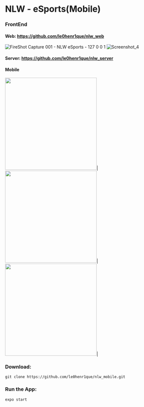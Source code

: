 # NLW - eSports(Mobile)

### FrontEnd
#### Web: https://github.com/le0henr1que/nlw_web
![FireShot Capture 001 - NLW eSports - 127 0 0 1](https://user-images.githubusercontent.com/68018921/191514460-273758bb-7968-4cd7-9c7c-aae099cd0a8a.png)
![Screenshot_4](https://user-images.githubusercontent.com/68018921/191514815-9909d9dd-f056-43d1-927a-b886c09e5e93.png)

#### Server: https://github.com/le0henr1que/nlw_server

#### Mobile
<img src="https://user-images.githubusercontent.com/68018921/191516591-191f6602-87bd-4717-9dd2-e488dcec7790.jpg" width="300"  >|
<img src="https://user-images.githubusercontent.com/68018921/191516616-6ab06630-215d-4d83-8fae-f04dcf58acff.jpg" width="300"  >|
<img src="https://user-images.githubusercontent.com/68018921/191516632-bcbb3c78-ffc9-4fa7-9a37-cc375cea88c3.jpg" width="300"  >|

  
### Download:  
```
git clone https://github.com/le0henr1que/nlw_mobile.git
```
### Run the App:  
```
expo start
```

